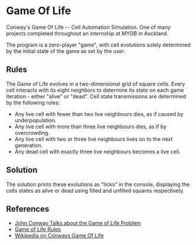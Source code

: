 # Game Of Life
Conway's Game Of Life -- Cell Automation Simulation. One of many projects completed throughout an internship at MYOB in Auckland.

The program is a zero-player "game", with cell evolutions solely determined by the initial state of the game as set by the user.

## Rules  

The Game of Life evolves in a two-dimensional grid of square cells. Every cell interacts with its eight neighbors to determine its state on each game iteration - either "alive" or "dead". Cell state transmissions are determined by the following rules:

* Any live cell with fewer than two live neighbours dies, as if caused by underpopulation.  
* Any live cell with more than three live neighbours dies, as if by overcrowding.  
* Any live cell with two or three live neighbours lives on to the next generation.  
* Any dead cell with exactly three live neighbours becomes a live cell.  

## Solution

The solution prints these evolutions as "ticks" in the console, displaying the cells states as alive or dead using filled and unfilled squares respectively.

## References

* [John Conway Talks about the Game of Life Problem](https://youtu.be/FdMzngWchDk)  
* [Game of Life Rules](https://github.com/marcoemrich/game-of-life-rules/blob/master/gol_rules.pdf)  
* [Wikipedia on Conways Game Of Life](https://en.wikipedia.org/wiki/Conway%27s_Game_of_Life)  
